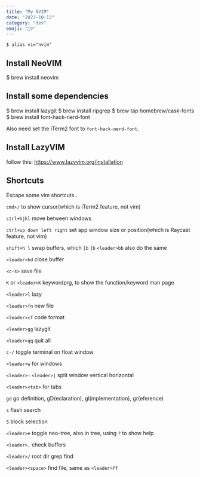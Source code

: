 ```yaml
---
title: "My NVIM"
date: "2023-10-13"
category: "dev"
emoji: "🦹‍♀️"
---
```



```
$ alias vi="nvim"
```

## Install NeoVIM

$ brew install neovim

## Install some dependencies

$ brew install lazygit
$ brew install ripgrep
$ brew tap homebrew/cask-fonts
$ brew install font-hack-nerd-font

Also need set the iTerm2 font to `font-hack-nerd-font`.

## Install LazyVIM

follow this: https://www.lazyvim.org/installation

## Shortcuts

Escape some vim shortcuts..

`cmd+/` to show cursor(which is iTerm2 feature, not vim)

`ctrl+hjkl` move between windows

`ctrl+up down left right` set app window size or position(which is Raycast feature, not vim)

`shift+h l` swap buffers, which `[b` `]b` `<leader>bb` also do the same

`<leader>bd` close buffer

`<c-s>` save file

`K` or `<leader>K` keywordprg, to show the function/keyword man page

`<leader>l` lazy

`<leader>fn` new file

`<leader>cf` code format

`<leader>gg` lazygit

`<leader>qq` quit all

`c-/` toggle terminal on float window

`<leader>w` for windows

`<leader>-` `<leader>|` split window vertical horizontal

`<leader><tab>` for tabs

`gd` go definition, gD(eclaration), gl(mplementation), gr(eference)

`s` flash search

`S` block selection

`<leader>e` toggle neo-tree, also in tree, using `?` to show help

`<leader>,` check buffers

`<leader>/` root dir grep find

`<leader><space>` find file, same as `<leader>ff`

